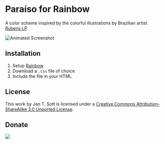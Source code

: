 # Paraíso for Rainbow

A color scheme inspired by the colorful illustrations by Brazilian artist [Rubens LP][1].

![Animated Screenshot][2]

## Installation

1. Setup [Rainbow][3]
2. Download a `.css` file of choice
2. Include the file in your HTML

## License

This work by Jan T. Sott is licensed under a [Creative Commons Attribution-ShareAlike 3.0 Unported License][4].

## Donate

[<img src="https://raw.github.com/balupton/flattr-buttons/master/badge-89x18.gif" />][5]

[1]: http://www.rubenslp.com.br/
[2]: https://raw.github.com/idleberg/Paraiso-Rainbow/master/images/screenshot.gif
[3]: https://github.com/ccampbell/rainbow
[4]: http://creativecommons.org/licenses/by-sa/3.0/deed.en_US
[5]: https://flattr.com/submit/auto?user_id=idleberg&url=https://github.com/idleberg/Paraiso-Rainbow/&title=Paraiso%20Color%20Scheme&description=A%29color%29scheme%29inspired%29by%29the%29colorful%29illustrations%29by%29Brazilian%29artist%29Rubens%29LP&language=en_GB&tags=rainbow,color%20scheme,theme,syntax%20highlight,style-sheets&hidden=0&category=software